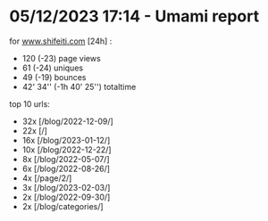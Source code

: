 # 05/12/2023 17:14 - Umami report
for www.shifeiti.com [24h] :

 - 120 (-23) page views
 - 61 (-24) uniques
 - 49 (-19) bounces
 - 42' 34'' (-1h 40' 25'') totaltime


top 10 urls:
 - 32x [/blog/2022-12-09/]
 - 22x [/]
 - 16x [/blog/2023-01-12/]
 - 10x [/blog/2022-12-22/]
 - 8x [/blog/2022-05-07/]
 - 6x [/blog/2022-08-26/]
 - 4x [/page/2/]
 - 3x [/blog/2023-02-03/]
 - 2x [/blog/2022-09-30/]
 - 2x [/blog/categories/]


